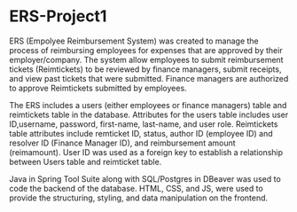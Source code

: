 # ERS-Project1

ERS (Empolyee Reimbursement System) was created to manage the process of reimbursing employees for expenses that are approved by their employer/company. The system allow employees to submit reimbursement tickets (Reimtickets) to be reviewed by finance managers, submit receipts, and view past tickets that were submitted. Finance managers are authorized to approve Reimtickets submitted by employees. 

The ERS includes a users (either employees or finance managers) table and reimtickets table in the database. Attributes for the users table includes user ID,username, password, first-name, last-name, and user role. Reimtickets table attributes include remticket ID, status, author ID (employee ID) and resolver ID (Finance Manager ID), and reimbursement amount (reimamount). User ID was used as a foreign key to establish a relationship between Users table and reimticket table. 

Java in Spring Tool Suite along with SQL/Postgres in DBeaver was used to code the backend of the database. HTML, CSS, and JS, were used to provide the structuring, styling, and data manipulation on the frontend.  
